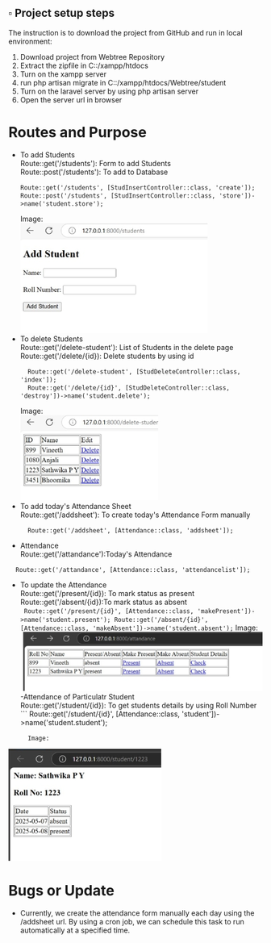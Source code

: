 ## ▫️ Project setup steps  
The instruction is to download the project from GitHub and run in local environment: 
1. Download project from Webtree Repository 
2. Extract the zipfile in C::/xampp/htdocs
3. Turn on the xampp server
4. run php artisan migrate in C::/xampp/htdocs/Webtree/student
5. Turn on the laravel server by using php artisan server
6. Open the server url in browser

# Routes and Purpose
- To add Students <br>
Route::get('/students'): Form to add Students<br>
Route::post('/students'): To add to Database<br> 
  ```
  Route::get('/students', [StudInsertController::class, 'create']);
  Route::post('/students', [StudInsertController::class, 'store'])->name('student.store');
  ```
  Image:  
![Image](./1.jpeg) 
- To delete Students  <br>
 Route::get('/delete-student'): List of Students in the delete page<br>
 Route::get('/delete/{id}): Delete students by using id<br>
  ```
    Route::get('/delete-student', [StudDeleteController::class, 'index']);
    Route::get('/delete/{id}', [StudDeleteController::class, 'destroy'])->name('student.delete');  
  ```
    Image:  
![Image](./2.jpeg) 
- To add today's Attendance Sheet<br>
Route::get('/addsheet'): To create today's Attendance Form manually<br>
  ```
    Route::get('/addsheet', [Attendance::class, 'addsheet']);
  ```
 - Attendance<br>
 Route::get('/attandance'):Today's Attendance<br>
  ```    
    Route::get('/attandance', [Attendance::class, 'attendancelist']);
  ```
- To update the Attendance<br>
Route::get('/present/{id}): To mark status as present<br>
Route::get('/absent/{id}):To mark status as absent<br>
      ```  Route::get('/present/{id}', [Attendance::class, 'makePresent'])->name('student.present');
            Route::get('/absent/{id}', [Attendance::class, 'makeAbsent'])->name('student.absent');
      ```
      Image:  
![Image](./4.jpeg) 
-Attendance of Particulatr Student<br>
Route::get('/student/{id}): To get students details by using Roll Number<br>
      ```
        Route::get('/student/{id}', [Attendance::class, 'student'])->name('student.student');
    ```
      Image:  
![Image](./3.jpeg) 
# Bugs or Update
- Currently, we create the attendance form manually each day using the /addsheet url. By using a cron job, we can schedule this task to run automatically at a specified time.

